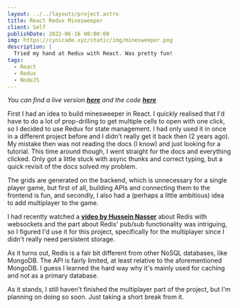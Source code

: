 ```yaml
---
layout: ../../layouts/project.astro
title: React Redux Minesweeper
client: Self
publishDate: 2022-06-16 00:00:00
img: https://cynicade.xyz/static/img/minesweeper.png
description: |
  Tried my hand at Redux with React. Was pretty fun!
tags:
  - React
  - Redux
  - NodeJS
---
```


*You can find a live version [**here**](https://cynicade.xyz/minesweeper) and the code [**here**](https://github.com/cynicade/react-redux-minesweeper)*

First I had an idea to build minesweeper in React. I quickly realised that I'd have to do a lot of prop-drilling to get multiple cells to
open with one click, so I decided to use Redux for state management. I had only used it in once in a different project before and I didn't
really get it back then (2 years ago). My mistake then was not reading the docs (I know) and just looking for a tutorial. This time around
though, I went straight for the docs and everything clicked. Only got a little stuck with async thunks and correct typing, but a quick revisit
of the docs solved my problem.   

The grids are generated on the backend, which is unnecessary for a single player game, but first of all, building APIs and connecting them to
the frontend is fun, and secondly, I also had a (perhaps a little ambitious) idea to add multiplayer to the game.   

I had recently watched a [**video by Hussein Nasser**](https://www.youtube.com/watch?v=gzIcGhJC8hA) about Redis with websockets and the part about Redis' pub/sub
functionality was intriguing, so I figured I'd use it for this project, specifically for the multiplayer since I didn't really need persistent storage.   

As it turns out, Redis is a fair bit different from other NoSQL databases, like MongoDB. The API is fairly limited, at least relative to the
aforementioned MongoDB. I guess I learned the hard way why it's mainly used for caching and not as a primary database.   

As it stands, I still haven't finished the multiplayer part of the project, but I'm planning on doing so soon. Just taking a short break from it.